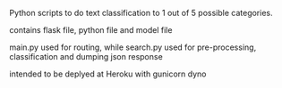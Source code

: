 Python scripts to do text classification to 1 out of 5 possible categories.

contains flask file, python file and model file

main.py used for routing, while search.py used for pre-processing, classification and dumping json response

intended to be deplyed at Heroku with gunicorn dyno
